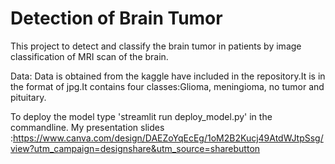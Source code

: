 # Detection of Brain Tumor

This project to detect and classify the brain tumor in patients by image classification of MRI scan of the brain.

Data:
Data is obtained from the kaggle have included in the repository.It is in the format of jpg.It contains four classes:Glioma, meningioma, no tumor and pituitary.

To deploy the model type 'streamlit run deploy_model.py' in the commandline.
My presentation slides :https://www.canva.com/design/DAEZoYqEcEg/1oM2B2Kucj49AtdWJtpSsg/view?utm_campaign=designshare&utm_source=sharebutton

